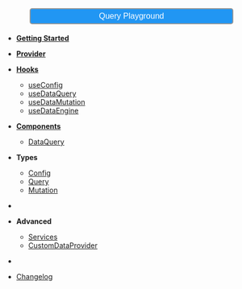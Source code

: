[<button style="color:#FFFFFF;font-size:1rem;background-color:#2196f3;border: 2px #999 solid;border-radius: 5px;padding: 5px 10px;width: 80%; margin: 5px 10%; cursor:pointer;">Query Playground</button>](/playground/ ':ignore Query Playground')

-   [**Getting Started**](getting-started)
-   [**Provider**](provider)
-   [**Hooks**](hooks/)
    -   [useConfig](hooks/useConfig)
    -   [useDataQuery](hooks/useDataQuery)
    -   [useDataMutation](hooks/useDataMutation)
    -   [useDataEngine](hooks/useDataEngine)
-   [**Components**](components/)
    -   [DataQuery](components/DataQuery)
-   **Types**

    -   [Config](types/Config)
    -   [Query](types/Query)
    -   [Mutation](types/Query)

-   &nbsp;

-   **Advanced**

    -   [Services](advanced/services)
    -   [CustomDataProvider](advanced/CustomDataProvider)

-   &nbsp;

-   [Changelog](CHANGELOG.md)
